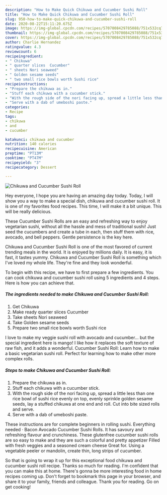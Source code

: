 ```yaml
---
description: "How to Make Quick Chikuwa and Cucumber Sushi Roll"
title: "How to Make Quick Chikuwa and Cucumber Sushi Roll"
slug: 950-how-to-make-quick-chikuwa-and-cucumber-sushi-roll
date: 2020-08-22T15:11:20.675Z
image: https://img-global.cpcdn.com/recipes/5707008429785088/751x532cq70/chikuwa-and-cucumber-sushi-roll-recipe-main-photo.jpg
thumbnail: https://img-global.cpcdn.com/recipes/5707008429785088/751x532cq70/chikuwa-and-cucumber-sushi-roll-recipe-main-photo.jpg
cover: https://img-global.cpcdn.com/recipes/5707008429785088/751x532cq70/chikuwa-and-cucumber-sushi-roll-recipe-main-photo.jpg
author: Charlie Hernandez
ratingvalue: 4.3
reviewcount: 6
recipeingredient:
- " Chikuwa"
- " quarter slices  Cucumber"
- " sheets Nori seaweed"
- " Golden sesame seeds"
- " two small rice bowls worth Sushi rice"
recipeinstructions:
- "Prepare the chikuwa as in."
- "Stuff each chikuwa with a cucumber stick."
- "With the rough side of the nori facing up, spread a little less than one rice bowl of sushi rice evenly on top, evenly sprinkle golden sesame seeds, lay a stuffed chikuwa at one end and roll. Cut into bite sized rolls and serve."
- "Serve with a dab of umeboshi paste."
categories:
- Recipe
tags:
- chikuwa
- and
- cucumber

katakunci: chikuwa and cucumber 
nutrition: 140 calories
recipecuisine: American
preptime: "PT13M"
cooktime: "PT47M"
recipeyield: "3"
recipecategory: Dessert

---
```



![Chikuwa and Cucumber Sushi Roll](https://img-global.cpcdn.com/recipes/5707008429785088/751x532cq70/chikuwa-and-cucumber-sushi-roll-recipe-main-photo.jpg)

Hey everyone, I hope you are having an amazing day today. Today, I will show you a way to make a special dish, chikuwa and cucumber sushi roll. It is one of my favorites food recipes. This time, I will make it a bit unique. This will be really delicious.

These Cucumber Sushi Rolls are an easy and refreshing way to enjoy vegetarian sushi, without all the hassle and mess of traditional sushi! Just seed the cucumbers and create a tube in each, then stuff them with rice, avocado, and bell peppers. Gentle persistence is the key here.

Chikuwa and Cucumber Sushi Roll is one of the most favored of current trending meals in the world. It is enjoyed by millions daily. It is easy, it is fast, it tastes yummy. Chikuwa and Cucumber Sushi Roll is something which I've loved my whole life. They're fine and they look wonderful.


To begin with this recipe, we have to first prepare a few ingredients. You can cook chikuwa and cucumber sushi roll using 5 ingredients and 4 steps. Here is how you can achieve that.

<!--inarticleads1-->

##### The ingredients needed to make Chikuwa and Cucumber Sushi Roll:

1. Get  Chikuwa
1. Make ready  quarter slices  Cucumber
1. Take  sheets Nori seaweed
1. Take  Golden sesame seeds
1. Prepare  two small rice bowls worth Sushi rice


I love to make my veggie sushi roll with avocado and cucumber… but the special ingredient here is mango! I like how it replaces the soft texture of raw fish, and it adds a wonderful. Cucumber Sushi Roll: Learn how to make a basic vegetarian sushi roll. Perfect for learning how to make other more complex rolls. 

<!--inarticleads2-->

##### Steps to make Chikuwa and Cucumber Sushi Roll:

1. Prepare the chikuwa as in.
1. Stuff each chikuwa with a cucumber stick.
1. With the rough side of the nori facing up, spread a little less than one rice bowl of sushi rice evenly on top, evenly sprinkle golden sesame seeds, lay a stuffed chikuwa at one end and roll. Cut into bite sized rolls and serve.
1. Serve with a dab of umeboshi paste.


These instructions are for complete beginners in rolling sushi. Everything needed · Bacon Avocado Cucumber Sushi Rolls. It has savoury and refreshing flavour and crunchiness. These glutenfree cucumber sushi rolls are so easy to make and they are such a colorful and pretty appetizer Filled with fresh veggies and a seasoned cream cheese Great for. Using a vegetable peeler or mandolin, create thin, long strips of cucumber. 

So that is going to wrap it up for this exceptional food chikuwa and cucumber sushi roll recipe. Thanks so much for reading. I'm confident that you can make this at home. There's gonna be more interesting food in home recipes coming up. Don't forget to bookmark this page in your browser, and share it to your family, friends and colleague. Thank you for reading. Go on get cooking!
